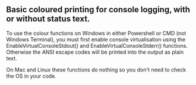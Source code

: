 ## Basic coloured printing for console logging, with or without status text.

To use the colour functions on Windows in either Powershell or CMD (not Windows Terminal), you must first enable console virtualisation using the EnableVirtualConsoleStdout() and EnableVirtualConsoleStderr() functions. Otherwise the ANSI escape codes will be printed into the output as plain text. 

On Mac and Linux these functions do nothing so you don't need to check the OS in your code.
